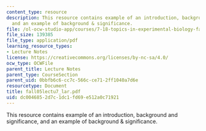 ```yaml
---
content_type: resource
description: This resource contains example of an introduction, background and significance,
  and an example of background & significance.
file: /ol-ocw-studio-app/courses/7-18-topics-in-experimental-biology-fall-2005/dc0046852d7c1dc1fd69e512a0c71921_fall05lectu7_lar.pdf
file_size: 139385
file_type: application/pdf
learning_resource_types:
- Lecture Notes
license: https://creativecommons.org/licenses/by-nc-sa/4.0/
ocw_type: OCWFile
parent_title: Lecture Notes
parent_type: CourseSection
parent_uid: 0bbfb6c6-cc7c-566c-ce71-2ff1040a7d6e
resourcetype: Document
title: fall05lectu7_lar.pdf
uid: dc004685-2d7c-1dc1-fd69-e512a0c71921
---
```

This resource contains example of an introduction, background and significance, and an example of background & significance.